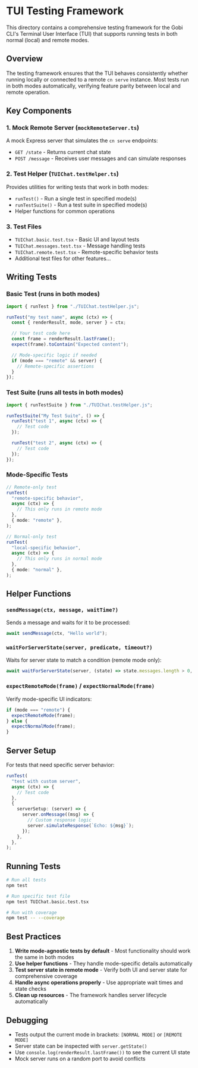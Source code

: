 # TUI Testing Framework

This directory contains a comprehensive testing framework for the Gobi CLI's Terminal User Interface (TUI) that supports running tests in both normal (local) and remote modes.

## Overview

The testing framework ensures that the TUI behaves consistently whether running locally or connected to a remote `cn serve` instance. Most tests run in both modes automatically, verifying feature parity between local and remote operation.

## Key Components

### 1. Mock Remote Server (`mockRemoteServer.ts`)

A mock Express server that simulates the `cn serve` endpoints:

- `GET /state` - Returns current chat state
- `POST /message` - Receives user messages and can simulate responses

### 2. Test Helper (`TUIChat.testHelper.ts`)

Provides utilities for writing tests that work in both modes:

- `runTest()` - Run a single test in specified mode(s)
- `runTestSuite()` - Run a test suite in specified mode(s)
- Helper functions for common operations

### 3. Test Files

- `TUIChat.basic.test.tsx` - Basic UI and layout tests
- `TUIChat.messages.test.tsx` - Message handling tests
- `TUIChat.remote.test.tsx` - Remote-specific behavior tests
- Additional test files for other features...

## Writing Tests

### Basic Test (runs in both modes)

```typescript
import { runTest } from "./TUIChat.testHelper.js";

runTest("my test name", async (ctx) => {
  const { renderResult, mode, server } = ctx;

  // Your test code here
  const frame = renderResult.lastFrame();
  expect(frame).toContain("Expected content");

  // Mode-specific logic if needed
  if (mode === "remote" && server) {
    // Remote-specific assertions
  }
});
```

### Test Suite (runs all tests in both modes)

```typescript
import { runTestSuite } from "./TUIChat.testHelper.js";

runTestSuite("My Test Suite", () => {
  runTest("test 1", async (ctx) => {
    // Test code
  });

  runTest("test 2", async (ctx) => {
    // Test code
  });
});
```

### Mode-Specific Tests

```typescript
// Remote-only test
runTest(
  "remote-specific behavior",
  async (ctx) => {
    // This only runs in remote mode
  },
  { mode: "remote" },
);

// Normal-only test
runTest(
  "local-specific behavior",
  async (ctx) => {
    // This only runs in normal mode
  },
  { mode: "normal" },
);
```

## Helper Functions

### `sendMessage(ctx, message, waitTime?)`

Sends a message and waits for it to be processed:

```typescript
await sendMessage(ctx, "Hello world");
```

### `waitForServerState(server, predicate, timeout?)`

Waits for server state to match a condition (remote mode only):

```typescript
await waitForServerState(server, (state) => state.messages.length > 0, 5000);
```

### `expectRemoteMode(frame)` / `expectNormalMode(frame)`

Verify mode-specific UI indicators:

```typescript
if (mode === "remote") {
  expectRemoteMode(frame);
} else {
  expectNormalMode(frame);
}
```

## Server Setup

For tests that need specific server behavior:

```typescript
runTest(
  "test with custom server",
  async (ctx) => {
    // Test code
  },
  {
    serverSetup: (server) => {
      server.onMessage((msg) => {
        // Custom response logic
        server.simulateResponse(`Echo: ${msg}`);
      });
    },
  },
);
```

## Running Tests

```bash
# Run all tests
npm test

# Run specific test file
npm test TUIChat.basic.test.tsx

# Run with coverage
npm test -- --coverage
```

## Best Practices

1. **Write mode-agnostic tests by default** - Most functionality should work the same in both modes
2. **Use helper functions** - They handle mode-specific details automatically
3. **Test server state in remote mode** - Verify both UI and server state for comprehensive coverage
4. **Handle async operations properly** - Use appropriate wait times and state checks
5. **Clean up resources** - The framework handles server lifecycle automatically

## Debugging

- Tests output the current mode in brackets: `[NORMAL MODE]` or `[REMOTE MODE]`
- Server state can be inspected with `server.getState()`
- Use `console.log(renderResult.lastFrame())` to see the current UI state
- Mock server runs on a random port to avoid conflicts
